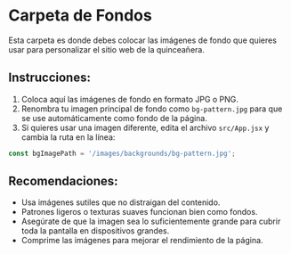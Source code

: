 # Carpeta de Fondos

Esta carpeta es donde debes colocar las imágenes de fondo que quieres usar para personalizar el sitio web de la quinceañera.

## Instrucciones:

1. Coloca aquí las imágenes de fondo en formato JPG o PNG.
2. Renombra tu imagen principal de fondo como `bg-pattern.jpg` para que se use automáticamente como fondo de la página.
3. Si quieres usar una imagen diferente, edita el archivo `src/App.jsx` y cambia la ruta en la línea:

```javascript
const bgImagePath = '/images/backgrounds/bg-pattern.jpg';
```

## Recomendaciones:

- Usa imágenes sutiles que no distraigan del contenido.
- Patrones ligeros o texturas suaves funcionan bien como fondos.
- Asegúrate de que la imagen sea lo suficientemente grande para cubrir toda la pantalla en dispositivos grandes.
- Comprime las imágenes para mejorar el rendimiento de la página.
